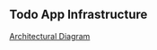 ## Todo App Infrastructure
[Architectural Diagram](https://app.diagrams.net/?title=TodoApp-architecture.drawio&lightbox=1&page-id=-xuoWMh15bFO0Fpdbby8&client=1)